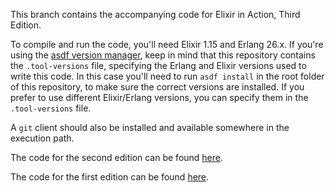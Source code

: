 This branch contains the accompanying code for Elixir in Action, Third Edition.

To compile and run the code, you'll need Elixir 1.15 and Erlang 26.x. If you're using the [asdf version manager](https://github.com/asdf-vm/asdf), keep in mind that this repository contains the `.tool-versions` file, specifying the Erlang and Elixir versions used to write this code. In this case you'll need to run `asdf install` in the root folder of this repository, to make sure the correct versions are installed. If you prefer to use different Elixir/Erlang versions, you can specify them in the `.tool-versions` file.

A `git` client should also be installed and available somewhere in the execution path.

The code for the second edition can be found [here](https://github.com/sasa1977/elixir-in-action/tree/edition-2).

The code for the first edition can be found [here](https://github.com/sasa1977/elixir-in-action/tree/edition-1).
